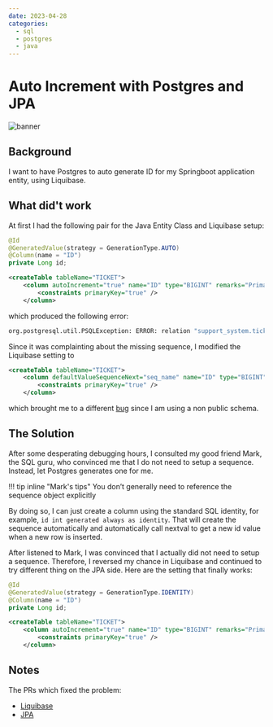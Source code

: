 ```yaml
---
date: 2023-04-28
categories:
  - sql
  - postgres
  - java
---
```

# Auto Increment with Postgres and JPA
![banner](../../assets/blog/auto-increment-with-postgres-and-jpa/banner.avif)
## Background

I want to have Postgres to auto generate ID for my Springboot application entity, using Liquibase.

## What did't work

At first I had the following pair for the Java Entity Class and Liquibase setup: 

``` java
@Id
@GeneratedValue(strategy = GenerationType.AUTO)
@Column(name = "ID")
private Long id;
```

<!-- more -->

``` xml
<createTable tableName="TICKET">
    <column autoIncrement="true" name="ID" type="BIGINT" remarks="Primary key">
        <constraints primaryKey="true" />
    </column>
```

which produced the following error:

``` bash
org.postgresql.util.PSQLException: ERROR: relation "support_system.ticket_seq" does not exist
```

Since it was complainting about the missing sequence, I modified the Liquibase setting to

``` xml
<createTable tableName="TICKET">
    <column defaultValueSequenceNext="seq_name" name="ID" type="BIGINT" remarks="Primary key">
        <constraints primaryKey="true" />
    </column>
```

which brought me to a different [bug](https://stackoverflow.com/questions/34010183/unable-to-insert-values-in-a-table-using-sequence-in-liquibase) since I am using a non public schema.

## The Solution

After some desperating debugging hours, I consulted my good friend Mark, the SQL guru, who convinced me that I do not need to setup a sequence. Instead, let Postgres generates one for me.

!!! tip inline "Mark's tips"
    You don’t generally need to reference the sequence object explicitly

By doing so, I can just create a column using the standard SQL identity, for example, `id int generated always as identity`.
That will create the sequence automatically and automatically call nextval to get a new id value when a new row is inserted.

After listened to Mark, I was convinced that I actually did not need to setup a sequence. Therefore, I reversed my chance in Liquibase and continued to try different thing on the JPA side. Here are the setting that finally works:

``` java
@Id
@GeneratedValue(strategy = GenerationType.IDENTITY)
@Column(name = "ID")
private Long id;
```

``` xml
<createTable tableName="TICKET">
    <column autoIncrement="true" name="ID" type="BIGINT" remarks="Primary key">
        <constraints primaryKey="true" />
    </column>
```

## Notes
The PRs which fixed the problem:

- [Liquibase](https://github.com/januschung/support-system-db/pull/8)
- [JPA](https://github.com/januschung/support-system-server/pull/11)